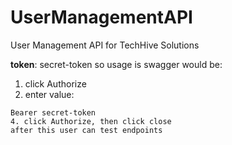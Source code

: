 # UserManagementAPI
User Management API for TechHive Solutions

**token**: secret-token
so usage is swagger would be:
  1. click Authorize
  2. enter value:
  ```plaintext
  Bearer secret-token
  4. click Authorize, then click close
after this user can test endpoints
